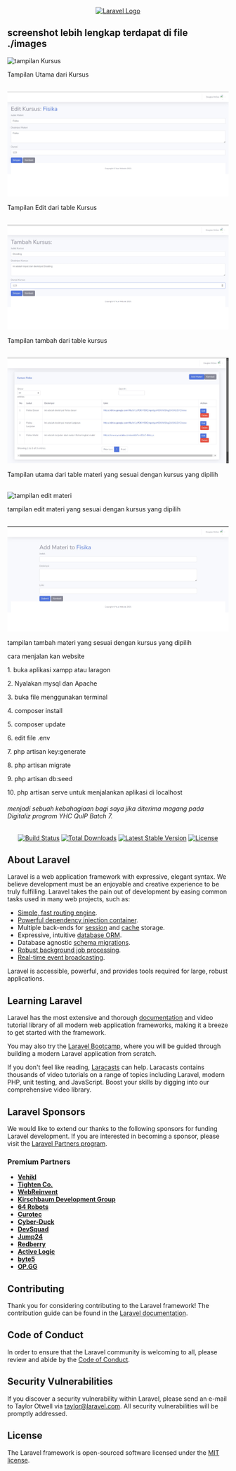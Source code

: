 <p align="center"><a href="https://laravel.com" target="_blank"><img src="https://raw.githubusercontent.com/laravel/art/master/logo-lockup/5%20SVG/2%20CMYK/1%20Full%20Color/laravel-logolockup-cmyk-red.svg" width="400" alt="Laravel Logo"></a></p>

<h2>screenshot lebih lengkap terdapat di file ./images</h2>
<img src="./images/tampilan depan.img" alt="tampilan Kursus">
<p>Tampilan Utama dari Kursus</p>

<br>

<img src="./images/Tampilan edit kursus.jpg" alt="tampilan edit kursus">
<p>Tampilan Edit dari table Kursus</p>

<br>

<img src="./images/Tambah Data Kursus.jpg" alt="tampilan tambah kursus">
<p>Tampilan tambah dari table kursus</p>

<br>

<img src="./images/Tampilan Kursus.jpg" alt="tampilan kursus">
<p>Tampilan utama dari table materi yang sesuai dengan kursus yang dipilih</p>

<br>

<img src="./images/Tampilan edit Kursus" alt="tampilan edit materi">
<p>tampilan edit materi yang sesuai dengan kursus yang dipilih</p>

<br>

<img src="./images/tampilan Tambah Kursus.jpg" alt="tampilan tambah materi">
<p>tampilan tambah materi yang sesuai dengan kursus yang dipilih</p>

<p>cara menjalan kan website</p>

<p>1. buka aplikasi xampp atau laragon</p>
<p>2. Nyalakan mysql dan Apache</p>
<p>3. buka file menggunakan terminal</p>
<p>4. composer install</p>
<p>5. composer update</p>
<p>6. edit file .env</p>
<p>7. php artisan key:generate</p>
<p>8. php artisan migrate</p>
<p>9. php artisan db:seed</p>
<p>10. php artisan serve untuk menjalankan aplikasi di localhost</p>


<h6>menjadi sebuah kebahagiaan bagi saya jika diterima magang pada Digitaliz program YHC QuIP Batch 7.</h6>

<p align="center">
<a href="https://github.com/laravel/framework/actions"><img src="https://github.com/laravel/framework/workflows/tests/badge.svg" alt="Build Status"></a>
<a href="https://packagist.org/packages/laravel/framework"><img src="https://img.shields.io/packagist/dt/laravel/framework" alt="Total Downloads"></a>
<a href="https://packagist.org/packages/laravel/framework"><img src="https://img.shields.io/packagist/v/laravel/framework" alt="Latest Stable Version"></a>
<a href="https://packagist.org/packages/laravel/framework"><img src="https://img.shields.io/packagist/l/laravel/framework" alt="License"></a>
</p>

## About Laravel

Laravel is a web application framework with expressive, elegant syntax. We believe development must be an enjoyable and creative experience to be truly fulfilling. Laravel takes the pain out of development by easing common tasks used in many web projects, such as:

- [Simple, fast routing engine](https://laravel.com/docs/routing).
- [Powerful dependency injection container](https://laravel.com/docs/container).
- Multiple back-ends for [session](https://laravel.com/docs/session) and [cache](https://laravel.com/docs/cache) storage.
- Expressive, intuitive [database ORM](https://laravel.com/docs/eloquent).
- Database agnostic [schema migrations](https://laravel.com/docs/migrations).
- [Robust background job processing](https://laravel.com/docs/queues).
- [Real-time event broadcasting](https://laravel.com/docs/broadcasting).

Laravel is accessible, powerful, and provides tools required for large, robust applications.

## Learning Laravel

Laravel has the most extensive and thorough [documentation](https://laravel.com/docs) and video tutorial library of all modern web application frameworks, making it a breeze to get started with the framework.

You may also try the [Laravel Bootcamp](https://bootcamp.laravel.com), where you will be guided through building a modern Laravel application from scratch.

If you don't feel like reading, [Laracasts](https://laracasts.com) can help. Laracasts contains thousands of video tutorials on a range of topics including Laravel, modern PHP, unit testing, and JavaScript. Boost your skills by digging into our comprehensive video library.

## Laravel Sponsors

We would like to extend our thanks to the following sponsors for funding Laravel development. If you are interested in becoming a sponsor, please visit the [Laravel Partners program](https://partners.laravel.com).

### Premium Partners

- **[Vehikl](https://vehikl.com/)**
- **[Tighten Co.](https://tighten.co)**
- **[WebReinvent](https://webreinvent.com/)**
- **[Kirschbaum Development Group](https://kirschbaumdevelopment.com)**
- **[64 Robots](https://64robots.com)**
- **[Curotec](https://www.curotec.com/services/technologies/laravel/)**
- **[Cyber-Duck](https://cyber-duck.co.uk)**
- **[DevSquad](https://devsquad.com/hire-laravel-developers)**
- **[Jump24](https://jump24.co.uk)**
- **[Redberry](https://redberry.international/laravel/)**
- **[Active Logic](https://activelogic.com)**
- **[byte5](https://byte5.de)**
- **[OP.GG](https://op.gg)**

## Contributing

Thank you for considering contributing to the Laravel framework! The contribution guide can be found in the [Laravel documentation](https://laravel.com/docs/contributions).

## Code of Conduct

In order to ensure that the Laravel community is welcoming to all, please review and abide by the [Code of Conduct](https://laravel.com/docs/contributions#code-of-conduct).

## Security Vulnerabilities

If you discover a security vulnerability within Laravel, please send an e-mail to Taylor Otwell via [taylor@laravel.com](mailto:taylor@laravel.com). All security vulnerabilities will be promptly addressed.

## License

The Laravel framework is open-sourced software licensed under the [MIT license](https://opensource.org/licenses/MIT).
